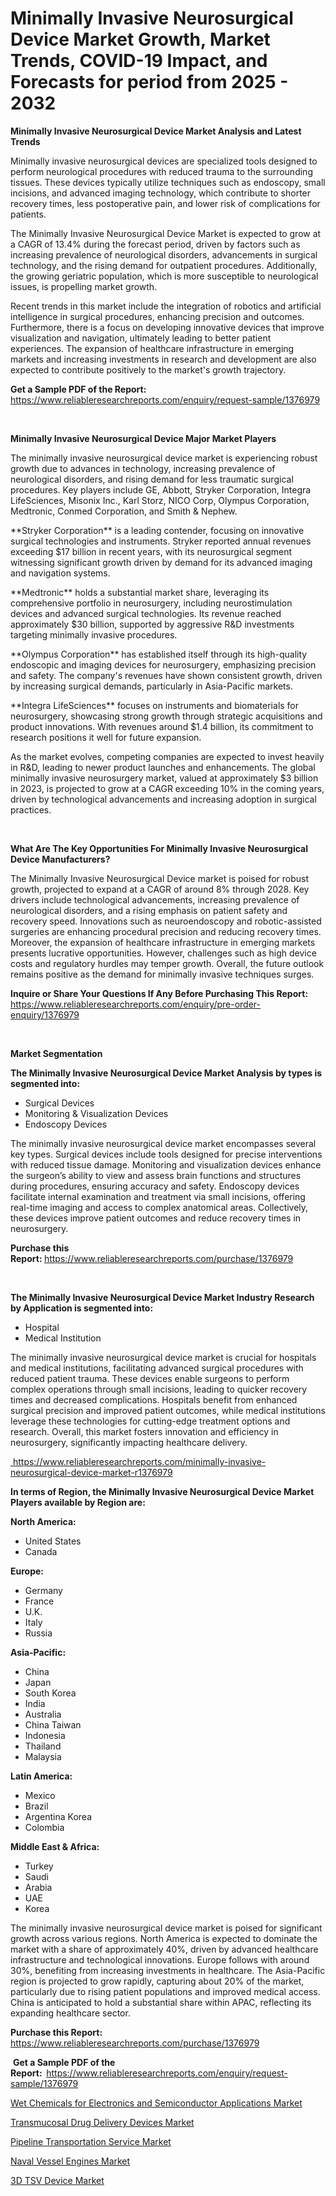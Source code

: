 <p><h1>Minimally Invasive Neurosurgical Device Market Growth, Market Trends, COVID-19 Impact, and Forecasts for period from 2025 - 2032</h1></p><p><strong>Minimally Invasive Neurosurgical Device Market Analysis and Latest Trends</strong></p>
<p><p>Minimally invasive neurosurgical devices are specialized tools designed to perform neurological procedures with reduced trauma to the surrounding tissues. These devices typically utilize techniques such as endoscopy, small incisions, and advanced imaging technology, which contribute to shorter recovery times, less postoperative pain, and lower risk of complications for patients. </p><p>The Minimally Invasive Neurosurgical Device Market is expected to grow at a CAGR of 13.4% during the forecast period, driven by factors such as increasing prevalence of neurological disorders, advancements in surgical technology, and the rising demand for outpatient procedures. Additionally, the growing geriatric population, which is more susceptible to neurological issues, is propelling market growth. </p><p>Recent trends in this market include the integration of robotics and artificial intelligence in surgical procedures, enhancing precision and outcomes. Furthermore, there is a focus on developing innovative devices that improve visualization and navigation, ultimately leading to better patient experiences. The expansion of healthcare infrastructure in emerging markets and increasing investments in research and development are also expected to contribute positively to the market's growth trajectory.</p></p>
<p><strong>Get a Sample PDF of the Report:&nbsp;</strong> <a href="https://www.reliableresearchreports.com/enquiry/request-sample/1376979?utm_campaign=32&utm_medium=2&utm_source=Github&utm_content=ia&utm_term=13012025&utm_id=minimally-invasive-neurosurgical-device">https://www.reliableresearchreports.com/enquiry/request-sample/1376979</a></p>
<p>&nbsp;</p>
<p><strong>Minimally Invasive Neurosurgical Device Major Market Players</strong></p>
<p><p>The minimally invasive neurosurgical device market is experiencing robust growth due to advances in technology, increasing prevalence of neurological disorders, and rising demand for less traumatic surgical procedures. Key players include GE, Abbott, Stryker Corporation, Integra LifeSciences, Misonix Inc., Karl Storz, NICO Corp, Olympus Corporation, Medtronic, Conmed Corporation, and Smith & Nephew.</p><p>**Stryker Corporation** is a leading contender, focusing on innovative surgical technologies and instruments. Stryker reported annual revenues exceeding $17 billion in recent years, with its neurosurgical segment witnessing significant growth driven by demand for its advanced imaging and navigation systems.</p><p>**Medtronic** holds a substantial market share, leveraging its comprehensive portfolio in neurosurgery, including neurostimulation devices and advanced surgical technologies. Its revenue reached approximately $30 billion, supported by aggressive R&D investments targeting minimally invasive procedures.</p><p>**Olympus Corporation** has established itself through its high-quality endoscopic and imaging devices for neurosurgery, emphasizing precision and safety. The company's revenues have shown consistent growth, driven by increasing surgical demands, particularly in Asia-Pacific markets.</p><p>**Integra LifeSciences** focuses on instruments and biomaterials for neurosurgery, showcasing strong growth through strategic acquisitions and product innovations. With revenues around $1.4 billion, its commitment to research positions it well for future expansion.</p><p>As the market evolves, competing companies are expected to invest heavily in R&D, leading to newer product launches and enhancements. The global minimally invasive neurosurgery market, valued at approximately $3 billion in 2023, is projected to grow at a CAGR exceeding 10% in the coming years, driven by technological advancements and increasing adoption in surgical practices.</p></p>
<p>&nbsp;</p>
<p><strong>What Are The Key Opportunities For Minimally Invasive Neurosurgical Device Manufacturers?</strong></p>
<p><p>The Minimally Invasive Neurosurgical Device market is poised for robust growth, projected to expand at a CAGR of around 8% through 2028. Key drivers include technological advancements, increasing prevalence of neurological disorders, and a rising emphasis on patient safety and recovery speed. Innovations such as neuroendoscopy and robotic-assisted surgeries are enhancing procedural precision and reducing recovery times. Moreover, the expansion of healthcare infrastructure in emerging markets presents lucrative opportunities. However, challenges such as high device costs and regulatory hurdles may temper growth. Overall, the future outlook remains positive as the demand for minimally invasive techniques surges.</p></p>
<p><strong>Inquire or Share Your Questions If Any Before Purchasing This Report:</strong> <a href="https://www.reliableresearchreports.com/enquiry/pre-order-enquiry/1376979?utm_campaign=32&utm_medium=2&utm_source=Github&utm_content=ia&utm_term=13012025&utm_id=minimally-invasive-neurosurgical-device">https://www.reliableresearchreports.com/enquiry/pre-order-enquiry/1376979</a></p>
<p>&nbsp;</p>
<p><strong>Market Segmentation</strong></p>
<p><strong>The Minimally Invasive Neurosurgical Device Market Analysis by types is segmented into:</strong></p>
<p><ul><li>Surgical Devices</li><li>Monitoring & Visualization Devices</li><li>Endoscopy Devices</li></ul></p>
<p><p>The minimally invasive neurosurgical device market encompasses several key types. Surgical devices include tools designed for precise interventions with reduced tissue damage. Monitoring and visualization devices enhance the surgeon’s ability to view and assess brain functions and structures during procedures, ensuring accuracy and safety. Endoscopy devices facilitate internal examination and treatment via small incisions, offering real-time imaging and access to complex anatomical areas. Collectively, these devices improve patient outcomes and reduce recovery times in neurosurgery.</p></p>
<p><strong>Purchase this Report:&nbsp;</strong><a href="https://www.reliableresearchreports.com/purchase/1376979?utm_campaign=32&utm_medium=2&utm_source=Github&utm_content=ia&utm_term=13012025&utm_id=minimally-invasive-neurosurgical-device">https://www.reliableresearchreports.com/purchase/1376979</a></p>
<p>&nbsp;</p>
<p><strong>The Minimally Invasive Neurosurgical Device Market Industry Research by Application is segmented into:</strong></p>
<p><ul><li>Hospital</li><li>Medical Institution</li></ul></p>
<p><p>The minimally invasive neurosurgical device market is crucial for hospitals and medical institutions, facilitating advanced surgical procedures with reduced patient trauma. These devices enable surgeons to perform complex operations through small incisions, leading to quicker recovery times and decreased complications. Hospitals benefit from enhanced surgical precision and improved patient outcomes, while medical institutions leverage these technologies for cutting-edge treatment options and research. Overall, this market fosters innovation and efficiency in neurosurgery, significantly impacting healthcare delivery.</p></p>
<p><a href="https://www.reliableresearchreports.com/minimally-invasive-neurosurgical-device-market-r1376979?utm_campaign=32&utm_medium=2&utm_source=Github&utm_content=ia&utm_term=13012025&utm_id=minimally-invasive-neurosurgical-device">&nbsp;https://www.reliableresearchreports.com/minimally-invasive-neurosurgical-device-market-r1376979</a></p>
<p><strong>In terms of Region, the Minimally Invasive Neurosurgical Device Market Players available by Region are:</strong></p>
<p>
    <p> <strong> North America: </strong>
        <ul>
            <li>United States</li>
            <li>Canada</li>
        </ul>
        </p> 
    <p> <strong> Europe: </strong>
        <ul>
            <li>Germany</li>
            <li>France</li>
            <li>U.K.</li>
            <li>Italy</li>
            <li>Russia</li>
        </ul>
        </p> 
    <p> <strong> Asia-Pacific: </strong>
        <ul>
            <li>China</li>
            <li>Japan</li>
            <li>South Korea</li>
            <li>India</li>
            <li>Australia</li>
            <li>China Taiwan</li>
            <li>Indonesia</li>
            <li>Thailand</li>
            <li>Malaysia</li>
        </ul>
        </p> 
    <p> <strong> Latin America: </strong>
        <ul>
            <li>Mexico</li>
            <li>Brazil</li>
            <li>Argentina Korea</li>
            <li>Colombia</li>
        </ul>
        </p> 
    <p> <strong> Middle East & Africa: </strong>
        <ul>
            <li>Turkey</li>
            <li>Saudi</li>
            <li>Arabia</li>
            <li>UAE</li>
            <li>Korea</li>
        </ul>
    </p>
    </p>
<p><p>The minimally invasive neurosurgical device market is poised for significant growth across various regions. North America is expected to dominate the market with a share of approximately 40%, driven by advanced healthcare infrastructure and technological innovations. Europe follows with around 30%, benefiting from increasing investments in healthcare. The Asia-Pacific region is projected to grow rapidly, capturing about 20% of the market, particularly due to rising patient populations and improved medical access. China is anticipated to hold a substantial share within APAC, reflecting its expanding healthcare sector.</p></p>
<p><strong>Purchase this Report: </strong><a href="https://www.reliableresearchreports.com/purchase/1376979?utm_campaign=32&utm_medium=2&utm_source=Github&utm_content=ia&utm_term=13012025&utm_id=minimally-invasive-neurosurgical-device">https://www.reliableresearchreports.com/purchase/1376979</a></p>
<p>&nbsp;<strong>Get a Sample PDF of the Report:&nbsp;&nbsp;</strong><a href="https://www.reliableresearchreports.com/enquiry/request-sample/1376979?utm_campaign=32&utm_medium=2&utm_source=Github&utm_content=ia&utm_term=13012025&utm_id=minimally-invasive-neurosurgical-device">https://www.reliableresearchreports.com/enquiry/request-sample/1376979</a></p>
<p><strong></strong></p>
<p><p><a href="https://github.com/JakirUddin651/Market-Research-Report-List-1/blob/main/wet-chemicals-for-electronics-and-semiconductor-applications-market.md?utm_campaign=32&utm_medium=2&utm_source=Github&utm_content=ia&utm_term=13012025&utm_id=minimally-invasive-neurosurgical-device">Wet Chemicals for Electronics and Semiconductor Applications Market</a></p><p><a href="https://github.com/arnoldannice0/Market-Research-Report-List-1/blob/main/transmucosal-drug-delivery-devices-market.md?utm_campaign=32&utm_medium=2&utm_source=Github&utm_content=ia&utm_term=13012025&utm_id=minimally-invasive-neurosurgical-device">Transmucosal Drug Delivery Devices Market</a></p><p><a href="https://github.com/bensemilia864/Market-Research-Report-List-1/blob/main/pipeline-transportation-service-market.md?utm_campaign=32&utm_medium=2&utm_source=Github&utm_content=ia&utm_term=13012025&utm_id=minimally-invasive-neurosurgical-device">Pipeline Transportation Service Market</a></p><p><a href="https://github.com/justalichtenberger/Market-Research-Report-List-1/blob/main/naval-vessel-engines-market.md?utm_campaign=32&utm_medium=2&utm_source=Github&utm_content=ia&utm_term=13012025&utm_id=minimally-invasive-neurosurgical-device">Naval Vessel Engines Market</a></p><p><a href="https://github.com/gerdabatiskzv9/Market-Research-Report-List-1/blob/main/3d-tsv-device-market.md?utm_campaign=32&utm_medium=2&utm_source=Github&utm_content=ia&utm_term=13012025&utm_id=minimally-invasive-neurosurgical-device">3D TSV Device Market</a></p></p>